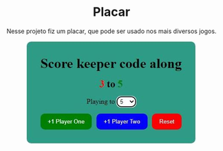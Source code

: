 <h1 align="center">Placar</h1>

<p align="center">Nesse projeto fiz um placar, que pode ser usado nos mais diversos jogos.</p>

<p align="center"><img src="./app-img.JPG" alt="app-img"></p>
